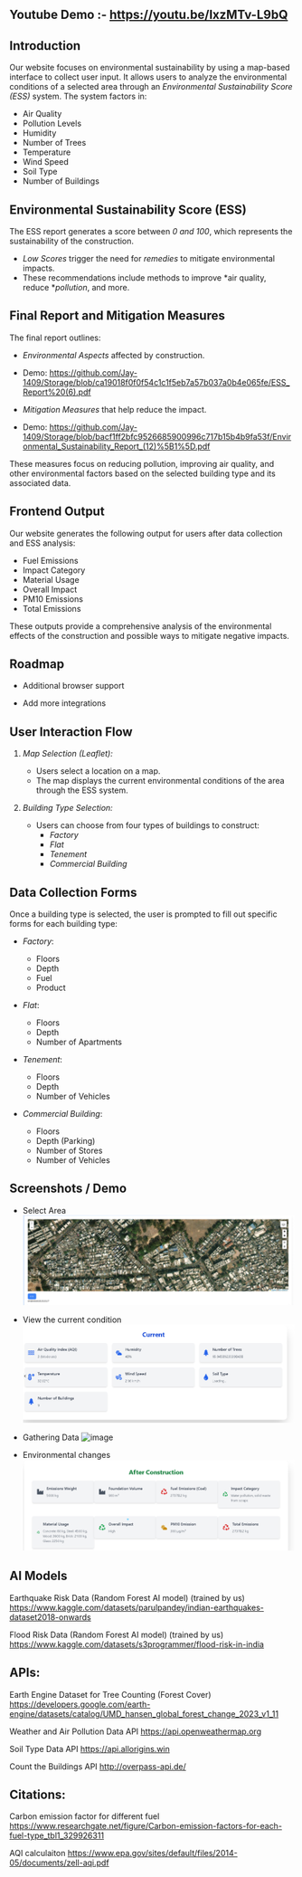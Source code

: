 ## Youtube Demo :- https://youtu.be/IxzMTv-L9bQ

## Introduction
Our website focuses on environmental sustainability by using a map-based interface to collect user input. It allows users to analyze the environmental conditions of a selected area through an *Environmental Sustainability Score (ESS)* system. The system factors in:

- Air Quality
- Pollution Levels
- Humidity
- Number of Trees
- Temperature
- Wind Speed
- Soil Type
- Number of Buildings


## Environmental Sustainability Score (ESS)
The ESS report generates a score between *0 and 100*, which represents the sustainability of the construction. 

- *Low Scores* trigger the need for *remedies* to mitigate environmental impacts.
- These recommendations include methods to improve *air quality, reduce **pollution*, and more.

## Final Report and Mitigation Measures
The final report outlines:
- *Environmental Aspects* affected by construction.

- Demo: https://github.com/Jay-1409/Storage/blob/ca19018f0f0f54c1c1f5eb7a57b037a0b4e065fe/ESS_Report%20(6).pdf

- *Mitigation Measures* that help reduce the impact.

- Demo: https://github.com/Jay-1409/Storage/blob/bacf1ff2bfc9526685900996c717b15b4b9fa53f/Environmental_Sustainability_Report_(12)%5B1%5D.pdf

These measures focus on reducing pollution, improving air quality, and other environmental factors based on the selected building type and its associated data.

## Frontend Output
Our website generates the following output for users after data collection and ESS analysis:

- Fuel Emissions
- Impact Category
- Material Usage
- Overall Impact
- PM10 Emissions
- Total Emissions

These outputs provide a comprehensive analysis of the environmental effects of the construction and possible ways to mitigate negative impacts.


## Roadmap

- Additional browser support

- Add more integrations

## User Interaction Flow
1. *Map Selection (Leaflet):*
   - Users select a location on a map.
   - The map displays the current environmental conditions of the area through the ESS system.

2. *Building Type Selection:*
   - Users can choose from four types of buildings to construct:
     - *Factory*
     - *Flat*
     - *Tenement*
     - *Commercial Building*

## Data Collection Forms
Once a building type is selected, the user is prompted to fill out specific forms for each building type:

- *Factory*:
  - Floors
  - Depth
  - Fuel
  - Product

- *Flat*:
  - Floors
  - Depth
  - Number of Apartments

- *Tenement*:
  - Floors
  - Depth
  - Number of Vehicles

- *Commercial Building*:
  - Floors
  - Depth (Parking)
  - Number of Stores
  - Number of Vehicles

## Screenshots / Demo

- Select Area
![App Screenshot](https://github.com/Jay-1409/Storage/blob/main/maps.png?raw=true)

- View the current condition
![App Screenshot](https://github.com/Jay-1409/Storage/blob/main/curre.png?raw=true)

- Gathering Data
  ![image](https://github.com/user-attachments/assets/e2e27161-19e4-4f38-bce5-9c00daf9d845)


- Environmental changes
![App Screenshot](https://github.com/Jay-1409/Storage/blob/main/aftercons.png?raw=true)

## AI Models

Earthquake Risk Data (Random Forest AI model) (trained by us)
https://www.kaggle.com/datasets/parulpandey/indian-earthquakes-dataset2018-onwards

Flood Risk Data (Random Forest AI model) (trained by us)
https://www.kaggle.com/datasets/s3programmer/flood-risk-in-india

## APIs:

Earth Engine Dataset for Tree Counting (Forest Cover)
https://developers.google.com/earth-engine/datasets/catalog/UMD_hansen_global_forest_change_2023_v1_11

Weather and Air Pollution Data API
https://api.openweathermap.org

Soil Type Data API
https://api.allorigins.win

Count the Buildings API
http://overpass-api.de/

## Citations:

Carbon emission factor for different fuel
https://www.researchgate.net/figure/Carbon-emission-factors-for-each-fuel-type_tbl1_329926311

AQI calculaiton
https://www.epa.gov/sites/default/files/2014-05/documents/zell-aqi.pdf




